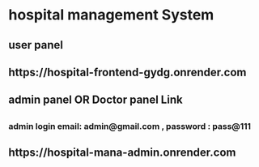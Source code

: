 # hospital management System

<h2>user panel<h2/>
<h2>https://hospital-frontend-gydg.onrender.com</h2>

<h2> admin panel OR Doctor panel Link <h2/> 
  <h3> admin login email: admin@gmail.com , password : pass@111 <h3/>
    
<h2>https://hospital-mana-admin.onrender.com</h2>
